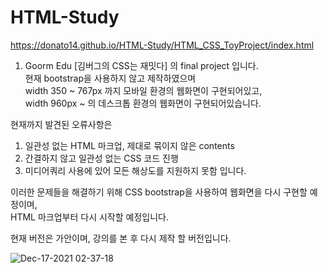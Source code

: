 # HTML-Study

https://donato14.github.io/HTML-Study/HTML_CSS_ToyProject/index.html

1. Goorm Edu [김버그의 CSS는 재밋다] 의 final project 입니다.<br>
현재 bootstrap을 사용하지 않고 제작하였으며 <br>
width 350 ~ 767px 까지 모바일 환경의 웹화면이 구현되어있고,<br>
width 960px ~ 의 데스크톱 환경의 웹화면이 구현되어있습니다.<br>

현재까지 발견된 오류사항은
1. 일관성 없는 HTML 마크업, 제대로 묶이지 않은 contents
2. 간결하지 않고 일관성 없는 CSS 코드 진행
3. 미디어쿼리 사용에 있어 모든 해상도를 지원하지 못함
입니다. <br>

이러한 문제들을 해결하기 위해 CSS bootstrap을 사용하여 웹화면을 다시 구현할 예정이며,<br>
HTML 마크업부터 다시 시작할 예정입니다.<br>

현재 버전은 가안이며, 강의를 본 후 다시 제작 할 버전입니다.

![Dec-17-2021 02-37-18](https://user-images.githubusercontent.com/80881138/146421585-b469c2c0-b180-4c18-81a2-52a361b2cce1.gif)
